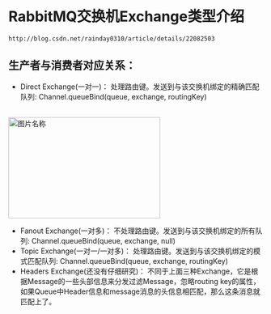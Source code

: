# RabbitMQ交换机Exchange类型介绍
	http://blog.csdn.net/rainday0310/article/details/22082503

## 生产者与消费者对应关系：
* Direct Exchange(一对一)： 
  处理路由键。发送到与该交换机绑定的精确匹配队列: Channel.queueBind(queue, exchange, routingKey)  
  
  <br><img src="http://dl.iteye.com/upload/attachment/264104/0ec0f465-49c6-361c-ae2b-dd951a6ed1a9.png" width = "300" height = "200" alt="图片名称" align=center />
* Fanout Exchange(一对多)：
  不处理路由键。发送到与该交换机绑定的所有队列: Channel.queueBind(queue, exchange, null)
* Topic Exchange(一对一/一对多)： 
  处理路由键。发送到与该交换机绑定的模式匹配队列: Channel.queueBind(queue, exchange, routingKey)
* Headers Exchange(还没有仔细研究)：
  不同于上面三种Exchange，它是根据Message的一些头部信息来分发过滤Message，忽略routing key的属性，如果Queue中Header信息和message消息的头信息相匹配，那么这条消息就匹配上了。

